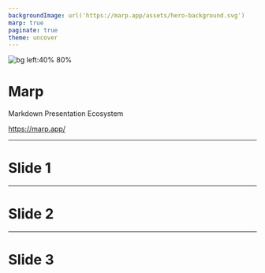 ```yaml
---
backgroundImage: url('https://marp.app/assets/hero-background.svg')
marp: true
paginate: true
theme: uncover
---
```


![bg left:40% 80%](https://marp.app/assets/marp.svg)

# **Marp**

Markdown Presentation Ecosystem

https://marp.app/

---

# Slide 1

---

# Slide 2

---

# Slide 3
